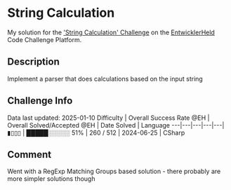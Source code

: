 # String Calculation

My solution for the ['String Calculation' Challenge](https://platform.entwicklerheld.de/challenge/string-calculation?technology=CSharp) on the [EntwicklerHeld](https://platform.entwicklerheld.de/) Code Challenge Platform.

## Description
Implement a parser that does calculations based on the input string

## Challenge Info
Data last updated: 2025-01-10
Difficulty | Overall Success Rate @EH | Overall Solved/Accepted @EH | Date Solved | Language
---|---|---|---|---|
▮▯▯▯ | █████░░░░░ 51% | 260 / 512 | 2024-06-25 | CSharp

## Comment
Went with a RegExp Matching Groups based solution - there probably are more simpler solutions though
